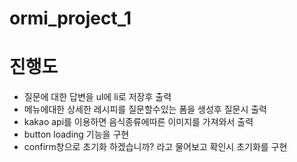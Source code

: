# ormi_project_1

# 진행도
- 질문에 대한 답변을 ul에 li로 저장후 출력
- 메뉴에대한 상세한 레시피를 질문할수있는 폼을 생성후 질문시 출력
- kakao api를 이용하면 음식종류에따른 이미지를 가져와서 출력 
- button loading 기능을 구현
- confirm창으로 초기화 하겠습니까? 라고 물어보고 확인시 초기화를 구현
